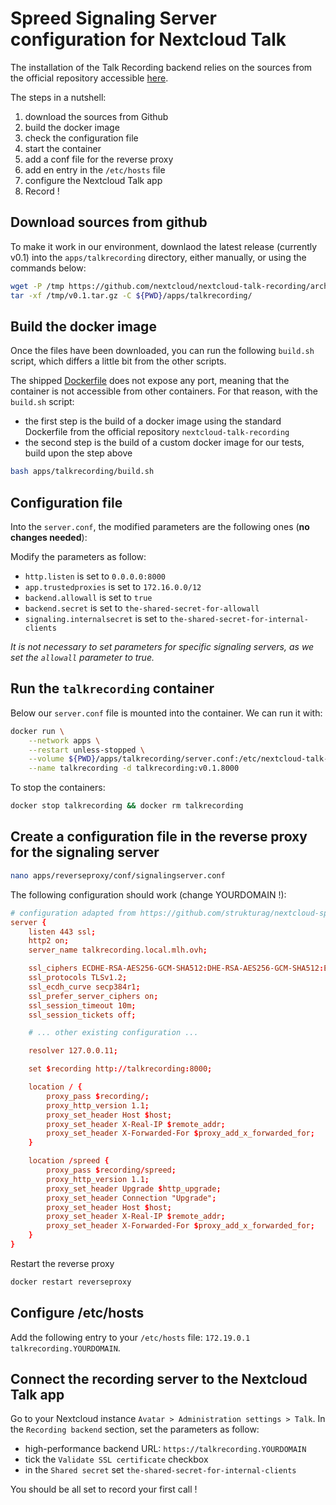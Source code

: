 # Spreed Signaling Server configuration for Nextcloud Talk

The installation of the Talk Recording backend relies on the sources from the official repository accessible [here](https://github.com/nextcloud/nextcloud-talk-recording).

The steps in a nutshell:
1. download the sources from Github
2. build the docker image
3. check the configuration file
4. start the container
5. add a conf file for the reverse proxy
6. add en entry in the `/etc/hosts` file
7. configure the Nextcloud Talk app
8. Record !

## Download sources from github

To make it work in our environment, downlaod the latest release (currently v0.1) into the `apps/talkrecording` directory, either manually, or using the commands below:
```sh
wget -P /tmp https://github.com/nextcloud/nextcloud-talk-recording/archive/refs/tags/v0.1.tar.gz
tar -xf /tmp/v0.1.tar.gz -C ${PWD}/apps/talkrecording/
```

## Build the docker image

Once the files have been downloaded, you can run the following `build.sh` script, which differs a little bit from the other scripts.

The shipped [Dockerfile](https://github.com/nextcloud/nextcloud-talk-recording/blob/d6f5a9e72bcb87ef674f2ec710d9ea29eff505b7/docker-compose/Dockerfile#L48) does not expose any port, meaning that the container is not accessible from other containers. For that reason, with the `build.sh` script:
- the first step is the build of a docker image using the standard Dockerfile from the official repository `nextcloud-talk-recording`
- the second step is the build of a custom docker image for our tests, build upon the step above

```sh
bash apps/talkrecording/build.sh
```

## Configuration file

Into the `server.conf`, the modified parameters are the following ones (**no changes needed**):

Modify the parameters as follow:
- `http.listen` is set to `0.0.0.0:8000`
- `app.trustedproxies` is set to `172.16.0.0/12`
- `backend.allowall` is set to `true`
- `backend.secret` is set to `the-shared-secret-for-allowall`
- `signaling.internalsecret` is set to `the-shared-secret-for-internal-clients`

_It is not necessary to set parameters for specific signaling servers, as we set the `allowall` parameter to true._

## Run the `talkrecording` container

Below our `server.conf` file is mounted into the container. We can run it with:

```sh
docker run \
    --network apps \
    --restart unless-stopped \
    --volume ${PWD}/apps/talkrecording/server.conf:/etc/nextcloud-talk-recording/server.conf:ro \
    --name talkrecording -d talkrecording:v0.1.8000
```

To stop the containers:
```sh
docker stop talkrecording && docker rm talkrecording
```

## Create a configuration file in the reverse proxy for the signaling server

```sh
nano apps/reverseproxy/conf/signalingserver.conf
```

The following configuration should work (change YOURDOMAIN !):

```conf
# configuration adapted from https://github.com/strukturag/nextcloud-spreed-signaling/blob/master/README.md#nginx
server {
    listen 443 ssl;
    http2 on;
    server_name talkrecording.local.mlh.ovh;

    ssl_ciphers ECDHE-RSA-AES256-GCM-SHA512:DHE-RSA-AES256-GCM-SHA512:ECDHE-RSA-AES256-GCM-SHA384:DHE-RSA-AES256-GCM-SHA384:ECDHE-RSA-AES256-SHA384;
    ssl_protocols TLSv1.2;
    ssl_ecdh_curve secp384r1;
    ssl_prefer_server_ciphers on;
    ssl_session_timeout 10m;
    ssl_session_tickets off;

    # ... other existing configuration ...

    resolver 127.0.0.11;

    set $recording http://talkrecording:8000;

    location / {
        proxy_pass $recording/;
        proxy_http_version 1.1;
        proxy_set_header Host $host;
        proxy_set_header X-Real-IP $remote_addr;
        proxy_set_header X-Forwarded-For $proxy_add_x_forwarded_for;
    }

    location /spreed {
        proxy_pass $recording/spreed;
        proxy_http_version 1.1;
        proxy_set_header Upgrade $http_upgrade;
        proxy_set_header Connection "Upgrade";
        proxy_set_header Host $host;
        proxy_set_header X-Real-IP $remote_addr;
        proxy_set_header X-Forwarded-For $proxy_add_x_forwarded_for;
    }
}
```

Restart the reverse proxy
```sh
docker restart reverseproxy
```

## Configure /etc/hosts

Add the following entry to your `/etc/hosts` file: `172.19.0.1 talkrecording.YOURDOMAIN`.


## Connect the recording server to the Nextcloud Talk app

Go to your Nextcloud instance `Avatar > Administration settings > Talk`.
In the `Recording backend` section, set the parameters as follow:
- high-performance backend URL: `https://talkrecording.YOURDOMAIN`
- tick the `Validate SSL certificate` checkbox
- in the `Shared secret` set `the-shared-secret-for-internal-clients`

You should be all set to record your first call !


